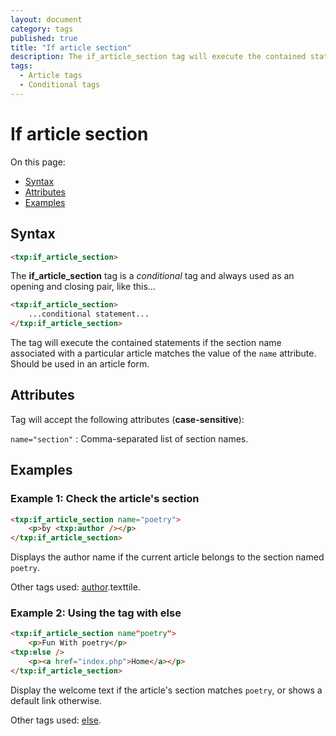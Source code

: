 ```yaml
---
layout: document
category: tags
published: true
title: "If article section"
description: The if_article_section tag will execute the contained statements if the section name associated with a particular article matches.
tags:
  - Article tags
  - Conditional tags
---
```


# If article section

On this page:

* [Syntax](#syntax)
* [Attributes](#attributes)
* [Examples](#examples)

## Syntax

~~~ html
<txp:if_article_section>
~~~

The **if_article_section** tag is a *conditional* tag and always used as an opening and closing pair, like this...

~~~ html
<txp:if_article_section>
    ...conditional statement...
</txp:if_article_section>
~~~

The tag will execute the contained statements if the section name associated with a particular article matches the value of the `name` attribute. Should be used in an article form.

## Attributes

Tag will accept the following attributes (**case-sensitive**):

`name="section"`
: Comma-separated list of section names.

## Examples

### Example 1: Check the article's section

~~~ html
<txp:if_article_section name="poetry">
    <p>by <txp:author /></p>
</txp:if_article_section>
~~~

Displays the author name if the current article belongs to the section named `poetry`.

Other tags used: [author](author).texttile.

### Example 2: Using the tag with else

~~~ html
<txp:if_article_section name"poetry">
    <p>Fun With poetry</p>
<txp:else />
    <p><a href="index.php">Home</a></p>
</txp:if_article_section>
~~~

Display the welcome text if the article's section matches `poetry`, or shows a default link otherwise.

Other tags used: [else](else).
